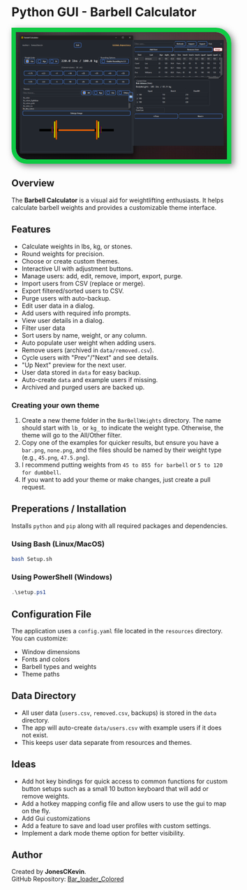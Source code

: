 # Python GUI - Barbell Calculator

<div style="border: 10px solid rgb(14, 202, 68); 
border-radius: 0 35px 0 35px; 
box-shadow: 5px 5px 15px rgba(0, 0, 0, 0.5); display: inline-block;">
    <img src="Example/ui_photo.png" alt="Barbell Calculator UI" style="display: block; border-radius: 0 25px 0 25px;">
</div>

## Overview

The **Barbell Calculator** is a visual aid for weightlifting enthusiasts. It helps calculate barbell weights and provides a customizable theme interface.

## Features

- Calculate weights in lbs, kg, or stones.
- Round weights for precision.
- Choose or create custom themes.
- Interactive UI with adjustment buttons.
- Manage users: add, edit, remove, import, export, purge.
- Import users from CSV (replace or merge).
- Export filtered/sorted users to CSV.
- Purge users with auto-backup.
- Edit user data in a dialog.
- Add users with required info prompts.
- View user details in a dialog.
- Filter user data
- Sort users by name, weight, or any column.
- Auto populate user weight when adding users.
- Remove users (archived in `data/removed.csv`).
- Cycle users with "Prev"/"Next" and see details.
- "Up Next" preview for the next user.
- User data stored in `data` for easy backup.
- Auto-create `data` and example users if missing.
- Archived and purged users are backed up.

### Creating your own theme
1. Create a new theme folder in the `BarBellWeights` directory. The name should start with `lb_` or `kg_` to indicate the weight type. Otherwise, the theme will go to the All/Other filter.
2. Copy one of the examples for quicker results, but ensure you have a `bar.png`, `none.png`, and the files should be named by their weight type (e.g., `45.png`, `47.5.png`).
3. I recommend putting weights from `45 to 855 for barbell` or `5 to 120 for dumbbell`. 
4. If you want to add your theme or make changes, just create a pull request.

## Preperations / Installation


Installs `python` and `pip` along with all required packages and dependencies. 

### Using Bash (Linux/MacOS)
```bash
bash Setup.sh
```

### Using PowerShell (Windows)
```powershell
.\setup.ps1
```

## Configuration File

The application uses a `config.yaml` file located in the `resources` directory. You can customize:
- Window dimensions
- Fonts and colors
- Barbell types and weights
- Theme paths

## Data Directory

- All user data (`users.csv`, `removed.csv`, backups) is stored in the `data` directory.
- The app will auto-create `data/users.csv` with example users if it does not exist.
- This keeps user data separate from resources and themes.

## Ideas

- Add hot key bindings for quick access to common functions for custom button setups such as a small 10 button keyboard that will add or remove weights.
- Add a hotkey mapping config file and allow users to use the gui to map on the fly.
- Add Gui customizations
- Add a feature to save and load user profiles with custom settings.
- Implement a dark mode theme option for better visibility.

## Author

Created by **JonesCKevin**.  
GitHub Repository: [Bar_loader_Colored](https://github.com/Jonesckevin/Bar_loader_Colored)
